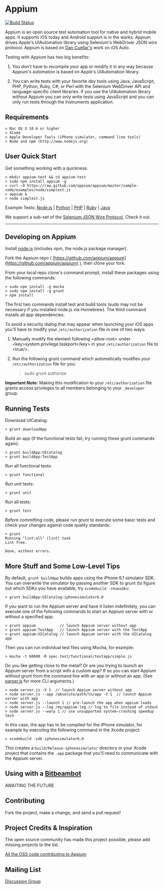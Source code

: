 Appium
=========

[![Build Status](https://api.travis-ci.org/appium/appium.png?branch=master)](https://travis-ci.org/appium/appium)

Appium is an open source test automation tool for native and hybrid
mobile apps. It supports iOS today and Android support is in the
works. Appium drives Apple's UIAutomation library using Selenium's
WebDriver JSON wire protocol. Appium is based on
[Dan Cuellar's](http://github.com/penguinho) work on iOS Auto.

Testing with Appium has two big benefits:

1.  You don't have to recompile your app or modify it in any way because
    Appium's automation is based on Apple's UIAutomation library.

2.  You can write tests with your favorite dev tools using Java, JavaScript,
    PHP, Python, Ruby, C#, or Perl with the Selenium WebDriver API and
    language-specific client libraries. If you use the UIAutomation library
    without Appium you can only write tests using JavaScript and you can only
    run tests through the Instruments application.

Requirements
------------

    > Mac OS X 10.6 or higher
    > XCode
    > Apple Developer Tools (iPhone simulator, command line tools)
    > Node and npm (http://www.nodejs.org)

User Quick Start
------------
Get something working with a quickness.

    > mkdir appium-test && cd appium-test
    > sudo npm install appium -g
    > curl -O https://raw.github.com/appium/appium/master/sample-code/examples/node/simplest.js
    > appium &
    > node simplest.js

Example Tests: [Node.js](https://github.com/appium/appium/tree/master/sample-code/examples/node) | [Python](https://github.com/appium/appium/tree/master/sample-code/examples/python) | [PHP](https://github.com/appium/appium/tree/master/sample-code/examples/php) | [Ruby](https://github.com/appium/appium/tree/master/sample-code/examples/ruby) | [Java](https://github.com/appium/appium/tree/master/sample-code/examples/java)

We support a sub-set of the [Selenium JSON Wire Protocol](https://github.com/appium/appium/wiki/JSON-Wire-Protocol:-Supported-Methods), Check it out.


- - -

Developing on Appium
------------
Install [node.js](http://nodejs.org/) (includes npm, the node.js package manager).

Fork the Appium repo ( [https://github.com/appium/appium](https://github.com/appium/appium) ), then clone your fork.

From your local repo clone's command prompt, install these packages using the
following commands:

    > sudo npm install -g mocha
    > sudo npm install -g grunt
    > npm install

The first two commands install test and build tools (sudo may not be necessary
if you installed node.js via Homebrew). The third command installs all app
dependencies.

To avoid a security dialog that may appear when launching your iOS apps you'll
have to modify your `/etc/authorization` file in one of two ways:

1.  Manually modify the element following &lt;allow-root&gt; under
    &lt;key&gt;system.privilege.taskport&lt;/key&gt; in your
    `/etc/authorization` file to &lt;true/&gt;.

2.  Run the following grunt command which automatically modifies your
    `/etc/authorization` file for you:

    > sudo grunt authorize

**Important Note:** Making this modification to your `/etc/authorization` file
grants access privileges to all members belonging to your `_developer` group.

Running Tests
-----------
Download UICatalog:

    > grunt downloadApp

Build an app (if the functional tests fail, try running these grunt commands
again):

    > grunt buildApp:UICatalog
    > grunt buildApp:TestApp

Run all functional tests:

    > grunt functional

Run unit tests:

    > grunt unit

Run all tests:

    > grunt test

Before committing code, please run grunt to execute some basic tests and check
your changes against code quality standards:

    > grunt
    Running "lint:all" (lint) task
    Lint free.

    Done, without errors.

More Stuff and Some Low-Level Tips
-----------
By default, `grunt buildApp` builds apps using the iPhone 6.1 simulator SDK.
You can overwrite the simulator by passing another SDK to grunt (to figure out
which SDKs you have available, try `xcodebuild -showsdks`:

    > grunt buildApp:UICatalog:iphonesimulator6.0

If you want to run the Appium server and have it listen indefinitely, you can
execute one of the following commands to start an Appium server with or without a specified app:

    > grunt appium           // launch Appium server without app
    > grunt appium:TestApp   // launch Appium server with the TestApp
    > grunt appium:UICatalog // launch Appium server with the UICatalog app

Then you can run individual test files using Mocha, for example:

    > mocha -t 60000 -R spec test/functional/testapp/simple.js

Do you like getting close to the metal? Or are you trying to launch an Appium
server from a script with a custom app? If so you can start Appium without
grunt from the command line with an app or without an app. (See
[parser.js](https://github.com/appium/appium/blob/master/app/parser.js) for
more CLI arguments.)

    > node server.js -V 1  // launch Appium server without app
    > node server.js --app /absolute/path/to/app -V 1  // launch Appium server with app
    > node server.js --launch 1 // pre-launch the app when appium loads
    > node server.js --log /my/appium.log // log to file instead of stdout
    > node server.js --warp 1 // use unsupported system-crashing speedup tech

In this case, the app has to be compiled for the iPhone simulator, for example
by executing the following command in the Xcode project:

    > xcodebuild -sdk iphonesimulator6.0

This creates a `build/Release-iphonesimulator` directory in your Xcode project
that contains the `.app` package that you'll need to communicate with the
Appium server.

Using with a [Bitbeambot](http://bitbeam.org)
-----------
AWAITING THE FUTURE

Contributing
------------
Fork the project, make a change, and send a pull request!

Project Credits & Inspiration
------------
The open source community has made this project possible, please add missing projects to the list.

[All the OSS code contributing to Appium](https://github.com/appium/appium/wiki/Credits)

Mailing List
-----------
[Discussion Group](https://groups.google.com/d/forum/appium-discuss)

